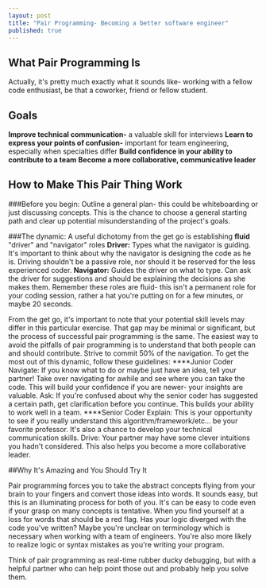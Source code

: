 ```yaml
---
layout: post
title: "Pair Programming- Becoming a better software engineer"
published: true
---
```



## What Pair Programming Is

Actually, it's pretty much exactly what it sounds like- working with a fellow code enthusiast, be that a coworker, friend or fellow student.

## Goals

****Improve technical communication-**** a valuable skill for interviews
****Learn to express your points of confusion-**** important for team engineering, especially when specialties differ
****Build confidence in your ability to contribute to a team****
****Become a more collaborative, communicative leader****


## How to Make This Pair Thing Work

###Before you begin:
Outline a general plan- this could be whiteboarding or just discussing concepts. This is the chance to choose a general starting path and clear up potential misunderstanding of the project's goals.

###The dynamic:
  A useful dichotomy from the get go is establishing __fluid__ "driver" and "navigator" roles
    ****Driver:**** Types what the navigator is guiding. It's important to think about why the navigator is designing the
    code as he is. Driving shouldn't be a passive role, nor should it be reserved for the less experienced coder. 
    ****Navigator:**** Guides the driver on what to type. Can ask the driver for suggestions and should be explaining the 
    decisions as she makes them.
  Remember these roles are fluid- this isn't a permanent role for your coding session, rather a hat you're putting on
  for a few minutes, or maybe 20 seconds.

From the get go, it's important to note that your potential skill levels may differ in this particular exercise. That gap may be minimal or significant, but the process of successful pair programming is the same. The easiest way to avoid the pitfalls of pair programming is to understand that both people can and should contribute. Strive to commit 50% of the navigation. To get the most out of this dynamic, follow these guidelines:
****Junior Coder
  Navigate: If you know what to do or maybe just have an idea, tell your partner! Take over navigating for awhile and
  see where you can take the code. This will build your confidence if you are newer- your insights are valuable.
  Ask: If you're confused about why the senior coder has suggested a certain path, get clarification before you 
  continue. This builds your ability to work well in a team.
****Senior Coder
  Explain: This is your opportunity to see if you really understand this algorithm/framework/etc... be your favorite 
  professor. It's also a chance to develop your technical communication skills.
  Drive: Your partner may have some clever intuitions you hadn't considered. This also helps you become a more 
  collaborative leader.


##Why It's Amazing and You Should Try It

Pair programming forces you to take the abstract concepts flying from your brain to your fingers and convert those ideas into words. It sounds easy, but this is an illuminating process for both of you. It's can be easy to code even if your grasp on many concepts is tentative. When you find yourself at a loss for words that should be a red flag. Has your logic diverged with the code you've written? Maybe you're unclear on terminology which is necessary when working with a team of engineers. You're also more likely to realize logic or syntax mistakes as you're writing your program. 

Think of pair programming as real-time rubber ducky debugging, but with a helpful partner who can help point those out and probably help you solve them.
